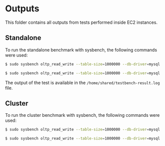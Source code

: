 # Outputs

This folder contains all outputs from tests performed inside EC2 instances.

## Standalone

To run the standalone benchmark with sysbench, the following commands were used:

```bash
$ sudo sysbench oltp_read_write --table-size=1000000 --db-driver=mysql --mysql-db=sakila --mysql-user=root --mysql-password=root prepare

$ sudo sysbench oltp_read_write --table-size=1000000 --db-driver=mysql --mysql-db=sakila --mysql-user=root --mysql-password=root --threads=6 --time=60 --max-requests=0 run > /home/shared/testbench-result.log

```

The output of the test is available in the `/home/shared/testbench-result.log` file.

## Cluster

To run the cluster benchmark with sysbench, the following commands were used:

```bash
$ sudo sysbench oltp_read_write --table-size=1000000 --db-driver=mysql --mysql-db=sakila --mysql-user=root --mysql-password=root prepare

$ sudo sysbench oltp_read_write --table-size=1000000 --db-driver=mysql --mysql-db=sakila --mysql-user=root --mysql-password=root --threads=6 --time=60 --max-requests=0 run > /home/shared/testbench-result.log

```
